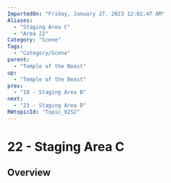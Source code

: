 ```yaml
---
ImportedOn: "Friday, January 27, 2023 12:02:47 AM"
Aliases:
  - "Staging Area C"
  - "Area 22"
Category: "Scene"
Tags:
  - "Category/Scene"
parent:
  - "Temple of the Beast"
up:
  - "Temple of the Beast"
prev:
  - "18 - Staging Area B"
next:
  - "23 - Staging Area D"
RWtopicId: "Topic_9252"
---
```

# 22 - Staging Area C
## Overview

